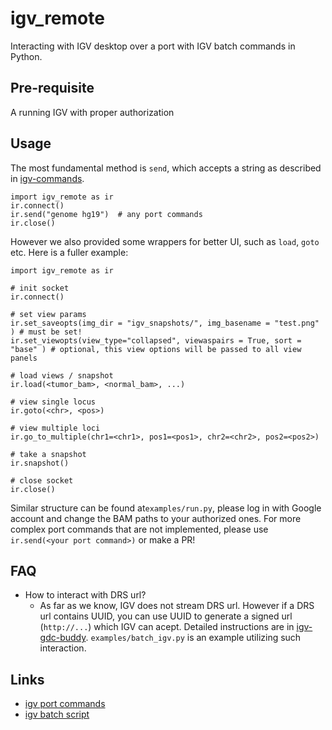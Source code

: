 
# igv_remote

Interacting with IGV desktop over a port with IGV batch commands in Python.

## Pre-requisite

A running IGV with proper authorization

## Usage

The most fundamental method is `send`, which accepts a string as described in [igv-commands](https://software.broadinstitute.org/software/igv/PortCommands). 

```
import igv_remote as ir
ir.connect()
ir.send("genome hg19")  # any port commands
ir.close()
```

However we also provided some wrappers for better UI, such as `load`, `goto` etc. Here is a fuller example:

```
import igv_remote as ir

# init socket
ir.connect()

# set view params
ir.set_saveopts(img_dir = "igv_snapshots/", img_basename = "test.png" ) # must be set!
ir.set_viewopts(view_type="collapsed", viewaspairs = True, sort = "base" ) # optional, this view options will be passed to all view panels

# load views / snapshot
ir.load(<tumor_bam>, <normal_bam>, ...)

# view single locus
ir.goto(<chr>, <pos>)

# view multiple loci
ir.go_to_multiple(chr1=<chr1>, pos1=<pos1>, chr2=<chr2>, pos2=<pos2>)

# take a snapshot
ir.snapshot()

# close socket
ir.close()
```

Similar structure can be found at`examples/run.py`, please log in with Google account and change the BAM paths to your authorized ones. For more complex port commands that are not implemented, please use `ir.send(<your port command>)` or make a PR!


## FAQ

- How to interact with DRS url?
  - As far as we know, IGV does not stream DRS url. However if a DRS url contains UUID, you can use UUID to generate a signed url (`http://...`) which IGV can acept. Detailed instructions are in [igv-gdc-buddy](https://github.com/getzlab/igv_gdc_buddy). `examples/batch_igv.py` is an example utilizing such interaction.

## Links

- [igv port commands](https://software.broadinstitute.org/software/igv/PortCommands)
- [igv batch script](https://software.broadinstitute.org/software/igv/batch)


